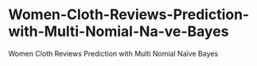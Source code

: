 # Women-Cloth-Reviews-Prediction-with-Multi-Nomial-Na-ve-Bayes
Women Cloth Reviews Prediction with Multi Nomial Naïve Bayes
